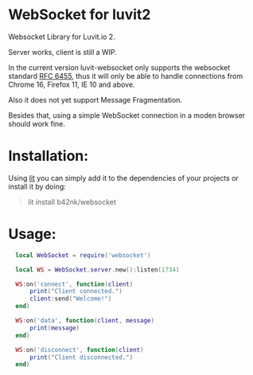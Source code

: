 WebSocket for luvit2
===============

Websocket Library for Luvit.io 2.

Server works, client is still a WIP.

In the current version luvit-websocket only supports the websocket standard [RFC 6455](http://tools.ietf.org/html/rfc6455),
thus it will only be able to handle connections from Chrome 16, Firefox 11, IE 10 and above.

Also it does not yet support Message Fragmentation.

Besides that, using a simple WebSocket connection in a moden browser should work fine.

Installation:
============
Using [lit](https://github.com/luvit/lit) you can simply add it to the dependencies of your projects or install it by doing:
> lit install b42nk/websocket


Usage:
============
```lua
  local WebSocket = require('websocket')

  local WS = WebSocket.server.new():listen(1734)

  WS:on('connect', function(client)
      print("Client connected.")
      client:send("Welcome!")
  end)

  WS:on('data', function(client, message)
      print(message)
  end)

  WS:on('disconnect', function(client)
      print("Client disconnected.")
  end)

```
